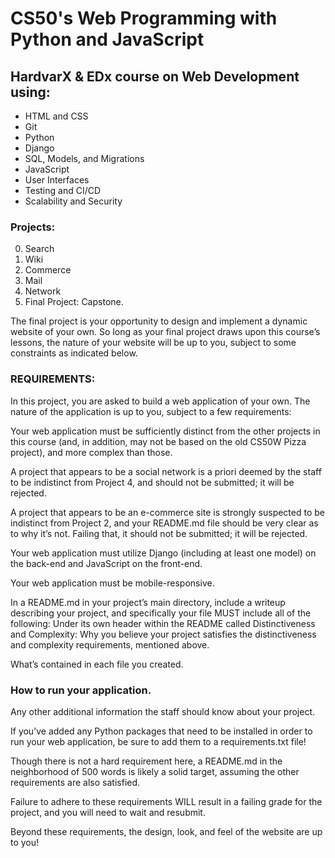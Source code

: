 # CS50's Web Programming with Python and JavaScript

## HardvarX & EDx course on Web Development using:

* HTML and CSS 
* Git 
* Python 
* Django 
* SQL, Models, and Migrations 
* JavaScript 
* User Interfaces 
* Testing and CI/CD 
* Scalability and Security

### Projects:
0. Search 
1. Wiki 
2. Commerce 
3. Mail 
4. Network
5. Final Project: Capstone.

The final project is your opportunity to design and implement a dynamic website of your own. So long as your final project draws upon this course’s lessons, the nature of your website will be up to you, subject to some constraints as indicated below.

### REQUIREMENTS:

In this project, you are asked to build a web application of your own. The nature of the application is up to you, subject to a few requirements:

Your web application must be sufficiently distinct from the other projects in this course (and, in addition, may not be based on the old CS50W Pizza project), and more complex than those.

A project that appears to be a social network is a priori deemed by the staff to be indistinct from Project 4, and should not be submitted; it will be rejected.

A project that appears to be an e-commerce site is strongly suspected to be indistinct from Project 2, and your README.md file should be very clear as to why it’s not. Failing that, it should not be submitted; it will be rejected.

Your web application must utilize Django (including at least one model) on the back-end and JavaScript on the front-end.

Your web application must be mobile-responsive.

In a README.md in your project’s main directory, include a writeup describing your project, and specifically your file MUST include all of the following: Under its own header within the README called Distinctiveness and Complexity: Why you believe your project satisfies the distinctiveness and complexity requirements, mentioned above.

What’s contained in each file you created.

### How to run your application.

Any other additional information the staff should know about your project.

If you’ve added any Python packages that need to be installed in order to run your web application, be sure to add them to a requirements.txt file!

Though there is not a hard requirement here, a README.md in the neighborhood of 500 words is likely a solid target, assuming the other requirements are also satisfied.

Failure to adhere to these requirements WILL result in a failing grade for the project, and you will need to wait and resubmit.

Beyond these requirements, the design, look, and feel of the website are up to you!
